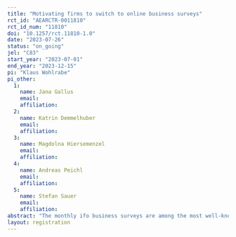 ```yaml
---
title: "Motivating firms to switch to online business surveys"
rct_id: "AEARCTR-0011810"
rct_id_num: "11810"
doi: "10.1257/rct.11810-1.0"
date: "2023-07-26"
status: "on_going"
jel: "C83"
start_year: "2023-07-01"
end_year: "2023-12-15"
pi: "Klaus Wohlrabe"
pi_other:
  1:
    name: Jana Gallus
    email: 
    affiliation: 
  2:
    name: Katrin Demmelhuber
    email: 
    affiliation: 
  3:
    name: Magdolna Hiersemenzel
    email: 
    affiliation: 
  4:
    name: Andreas Peichl
    email: 
    affiliation: 
  5:
    name: Stefan Sauer
    email: 
    affiliation: 
abstract: "The monthly ifo business surveys are among the most well-known [or important] business surveys in Germany. Recent evidence shows that 20% of all participating firms still use the paper version, which is environmentally and economically costlier than the online alternative. We conduct an RCT with N=1900 firms to investigate how firms can be nudged to switch from paper to the online survey. We test the effects of descriptive norms and pro-environmental appeals (each vs. a control condition)."
layout: registration
---
```


